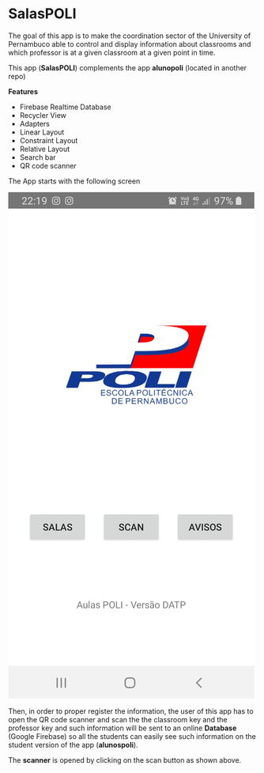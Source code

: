 # SalasPOLI

The goal of this app is to make the coordination sector of the University of Pernambuco able to control and display information about classrooms and which professor is at a given 
classroom at a given point in time.

This app (**SalasPOLI**) complements the app **alunopoli** (located in another repo) 

**Features**
- Firebase Realtime Database
- Recycler View
- Adapters
- Linear Layout
- Constraint Layout
- Relative Layout
- Search bar
- QR code scanner

The App starts with the following screen

![screenshot](images/SalasPOLI.jpeg)

Then, in order to proper register the information, the user of this app has to open the QR code scanner and scan the the classroom key and the professor key and such information
will be sent to an online **Database** (Google Firebase) so all the students can easily see such information on the student version of the app (**alunospoli**).

The **scanner** is opened by clicking on the scan button as shown above.


